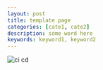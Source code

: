 ```yaml
---
layout: post
title: template page
categories: [cate1, cate2]
description: some word here
keywords: keyword1, keyword2
---
```


![ci cd]({{site.url}}/mind/devops/ci-cd.png)
